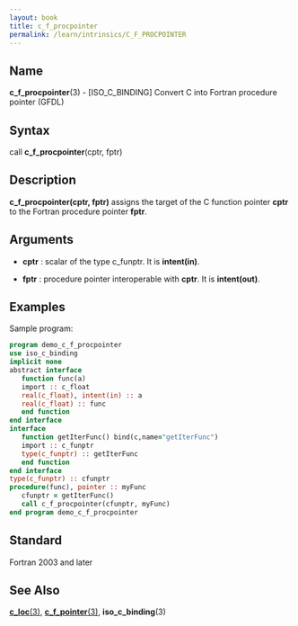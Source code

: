 ```yaml
---
layout: book
title: c_f_procpointer
permalink: /learn/intrinsics/C_F_PROCPOINTER
---
```

## __Name__

__c\_f\_procpointer__(3) - \[ISO\_C\_BINDING\] Convert C into Fortran procedure pointer
(GFDL)

## __Syntax__

call __c\_f\_procpointer__(cptr, fptr)

## __Description__

__c\_f\_procpointer(cptr, fptr)__ assigns the target of the C function
pointer __cptr__ to the Fortran procedure pointer __fptr__.

## __Arguments__

  - __cptr__
    : scalar of the type c\_funptr. It is __intent(in)__.

  - __fptr__
    : procedure pointer interoperable with __cptr__. It is __intent(out)__.

## __Examples__

Sample program:

```fortran
program demo_c_f_procpointer
use iso_c_binding
implicit none
abstract interface
   function func(a)
   import :: c_float
   real(c_float), intent(in) :: a
   real(c_float) :: func
   end function
end interface
interface
   function getIterFunc() bind(c,name="getIterFunc")
   import :: c_funptr
   type(c_funptr) :: getIterFunc
   end function
end interface
type(c_funptr) :: cfunptr
procedure(func), pointer :: myFunc
   cfunptr = getIterFunc()
   call c_f_procpointer(cfunptr, myFunc)
end program demo_c_f_procpointer
```

## __Standard__

Fortran 2003 and later

## __See Also__

[__c\_loc__(3)](C_LOC),
[__c\_f\_pointer__(3)](C_F_POINTER),
__iso\_c\_binding__(3)

